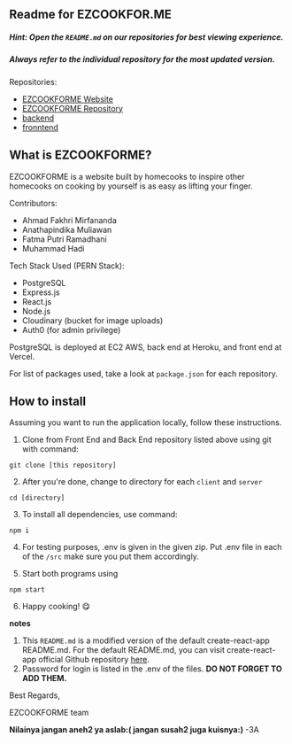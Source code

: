 ## Readme for EZCOOKFOR.ME

##### Hint: Open the `README.md` on our repositories for best viewing experience.
##### Always refer to the individual repository for the most updated version.

Repositories:

- [EZCOOKFORME Website](https://ezcookfor.me)
- [EZCOOKFORME Repository](https://github.com/idahdam/ezcookforme)
- [backend](https://github.com/idahdam/ezcookforme-backend)
- [fronntend](https://github.com/idahdam/ezcookforme-frontend)


## What is EZCOOKFORME?

EZCOOKFORME is a website built by homecooks to inspire other homecooks on cooking by yourself is as easy as lifting your finger.

Contributors:
- Ahmad Fakhri Mirfananda
- Anathapindika Muliawan
- Fatma Putri Ramadhani
- Muhammad Hadi


Tech Stack Used (PERN Stack):
- PostgreSQL 
- Express.js
- React.js
- Node.js
- Cloudinary (bucket for image uploads)
- Auth0 (for admin privilege)

PostgreSQL is deployed at EC2 AWS, back end at Heroku, and front end at Vercel.

For list of packages used, take a look at
`package.json` for each repository.

## How to install

Assuming you want to run the application locally, follow these instructions.

1. Clone from Front End and Back End repository listed above using git with command:

`git clone [this repository]`

2. After you're done, change to directory for each `client` and `server`

`cd [directory]`

3. To install all dependencies, use command:

`npm i`

4. For testing purposes, .env is given in the given zip.
Put .env file in each of the `/src` make sure you put them accordingly. 

5. Start both programs using

`npm start`

6. Happy cooking! 😋

**notes**

1. This `README.md` is a modified version of the default create-react-app README.md. For the default README.md, you can visit create-react-app official Github repository [here](https://github.com/facebook/create-react-app).
2. Password for login is listed in the .env of the files. **DO NOT FORGET TO ADD THEM.**

Best Regards,

EZCOOKFORME team

**Nilainya jangan aneh2 ya aslab:(
    jangan susah2 juga kuisnya:)** -3A
